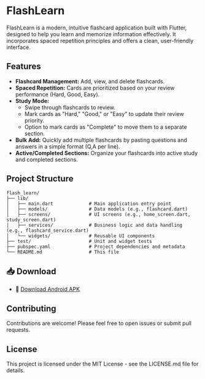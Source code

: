 # FlashLearn

FlashLearn is a modern, intuitive flashcard application built with Flutter, designed to help you learn and memorize information effectively. It incorporates spaced repetition principles and offers a clean, user-friendly interface.

## Features

-   **Flashcard Management:** Add, view, and delete flashcards.
-   **Spaced Repetition:** Cards are prioritized based on your review performance (Hard, Good, Easy).
-   **Study Mode:**
    -   Swipe through flashcards to review.
    -   Mark cards as "Hard," "Good," or "Easy" to update their review priority.
    -   Option to mark cards as "Complete" to move them to a separate section.
-   **Bulk Add:** Quickly add multiple flashcards by pasting questions and answers in a simple format (Q,A per line).
-   **Active/Completed Sections:** Organize your flashcards into active study and completed sections.

## Project Structure

```
flash_learn/
├── lib/
│   ├── main.dart             # Main application entry point
│   ├── models/               # Data models (e.g., flashcard.dart)
│   ├── screens/              # UI screens (e.g., home_screen.dart, study_screen.dart)
│   ├── services/             # Business logic and data handling (e.g., flashcard_service.dart)
│   └── widgets/              # Reusable UI components
├── test/                     # Unit and widget tests
├── pubspec.yaml              # Project dependencies and metadata
└── README.md                 # This file
```
## 📥 Download

- 📱 [Download Android APK](https://github.com/sudheerthan/FlashLearn/releases/download/v1.0.0/flashlearn.apk)

## Contributing

Contributions are welcome! Please feel free to open issues or submit pull requests.

## License

This project is licensed under the MIT License - see the LICENSE.md file for details.